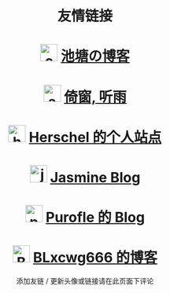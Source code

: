 # 

# <center>友情链接</center>
# <center><img src="https://chitangcos.zyglq.cn/images/avatar.webp" width = "35" height = "35" alt="chitang233"/> [池塘の博客](https://blog.chitang.dev)</center>
# <center><img src="https://blog.coelacanthus.moe/icon.png" width = "35" height = "35" alt="ayalhw"/> [倚窗, 听雨](https://blog.coelacanthus.moe)</center>
# <center><img src="https://avatars3.githubusercontent.com/u/52870917?s=400&v=4" width = "35" height = "35" alt="herschel-ma"/> [Herschel 的个人站点](http://39.101.213.182)</center>
# <center><img src="https://blog.dianas.cyou/img/favicon.png" width = "35" height = "35" alt="jasmine"/> [Jasmine Blog](https://blog.dianas.cyou)</center>
# <center><img src="https://q1.qlogo.cn/g?b=qq&nk=3272912942&s=640" width = "35" height = "35" alt="purofle"/> [Purofle 的 Blog](https://blog.archlinux.tech)</center>
# <center><img src="https://www.cyznb.eu.org/imgs/head1x2.png" width = "35" height = "35" alt="BLxcwg666's Blog"/> [BLxcwg666 的博客](https://blog.cyznb.eu.org)</center>
<center>添加友链 / 更新头像或链接请在此页面下评论</center>

